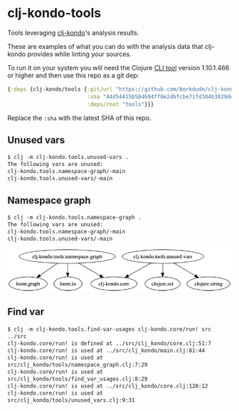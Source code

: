 # clj-kondo-tools

Tools leveraging [clj-kondo](https://github.com/borkdude/clj-kondo)'s analysis results.

These are examples of what you can do with the analysis data that clj-kondo
provides while linting your sources.

To run it on your system you will need the Clojure [CLI
tool](https://clojure.org/guides/getting_started) version 1.10.1.466 or higher
and then use this repo as a git dep:

``` clojure
{:deps {clj-kondo/tools {:git/url "https://github.com/borkdude/clj-kondo"
                         :sha "44d54415b584694ff0e2dbfcbe71fd304b3829dd"
                         :deps/root "tools"}}}
```

Replace the `:sha` with the latest SHA of this repo.

## Unused vars

``` shellsession
$ clj -m clj-kondo.tools.unused-vars .
The following vars are unused:
clj-kondo.tools.namespace-graph/-main
clj-kondo.tools.unused-vars/-main
```

## Namespace graph

``` shellsession
$ clj -m clj-kondo.tools.namespace-graph .
The following vars are unused:
clj-kondo.tools.namespace-graph/-main
clj-kondo.tools.unused-vars/-main
```

<img src="assets/namespace-graph.png">

## Find var

``` shellsession
$ clj -m clj-kondo.tools.find-var-usages clj-kondo.core/run! src ../src
clj-kondo.core/run! is defined at ../src/clj_kondo/core.clj:51:7
clj-kondo.core/run! is used at ../src/clj_kondo/main.clj:81:44
clj-kondo.core/run! is used at src/clj_kondo/tools/namespace_graph.clj:7:29
clj-kondo.core/run! is used at src/clj_kondo/tools/find_var_usages.clj:8:29
clj-kondo.core/run! is used at ../src/clj_kondo/core.clj:120:12
clj-kondo.core/run! is used at src/clj_kondo/tools/unused_vars.clj:9:31
```
